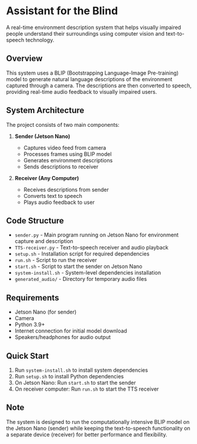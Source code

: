 # Assistant for the Blind

A real-time environment description system that helps visually impaired people understand their surroundings using computer vision and text-to-speech technology.

## Overview

This system uses a BLIP (Bootstrapping Language-Image Pre-training) model to generate natural language descriptions of the environment captured through a camera. The descriptions are then converted to speech, providing real-time audio feedback to visually impaired users.

## System Architecture

The project consists of two main components:

1. **Sender (Jetson Nano)**

   - Captures video feed from camera
   - Processes frames using BLIP model
   - Generates environment descriptions
   - Sends descriptions to receiver

2. **Receiver (Any Computer)**
   - Receives descriptions from sender
   - Converts text to speech
   - Plays audio feedback to user

## Code Structure

- `sender.py` - Main program running on Jetson Nano for environment capture and description
- `TTS-receiver.py` - Text-to-speech receiver and audio playback
- `setup.sh` - Installation script for required dependencies
- `run.sh` - Script to run the receiver
- `start.sh` - Script to start the sender on Jetson Nano
- `system-install.sh` - System-level dependencies installation
- `generated_audio/` - Directory for temporary audio files

## Requirements

- Jetson Nano (for sender)
- Camera
- Python 3.9+
- Internet connection for initial model download
- Speakers/headphones for audio output

## Quick Start

1. Run `system-install.sh` to install system dependencies
2. Run `setup.sh` to install Python dependencies
3. On Jetson Nano: Run `start.sh` to start the sender
4. On receiver computer: Run `run.sh` to start the TTS receiver

## Note

The system is designed to run the computationally intensive BLIP model on the Jetson Nano (sender) while keeping the text-to-speech functionality on a separate device (receiver) for better performance and flexibility.
